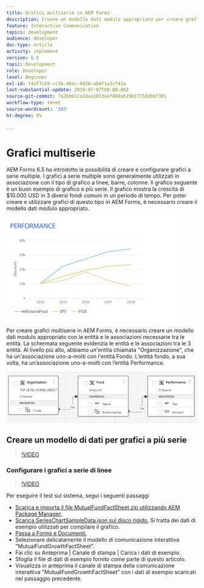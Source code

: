```yaml
---
title: Grafici multiserie in AEM Forms
description: Creare un modello dati modulo appropriato per creare grafici a più serie in documenti per la stampa e per i canali Web.
feature: Interactive Communication
topics: development
audience: developer
doc-type: article
activity: implement
version: 6.5
topic: Development
role: Developer
level: Beginner
exl-id: f4af7cb9-cc3b-4bec-9428-ab4f1a3cf41a
last-substantial-update: 2019-07-07T00:00:00Z
source-git-commit: 7a2bb61ca1dea1013eef088a629b17718dbbf381
workflow-type: tm+mt
source-wordcount: '283'
ht-degree: 0%

---
```


# Grafici multiserie

AEM Forms 6.5 ha introdotto la possibilità di creare e configurare grafici a serie multiple. I grafici a serie multiple sono generalmente utilizzati in associazione con il tipo di grafico a linee, barre, colonne. Il grafico seguente è un buon esempio di grafico a più serie. Il grafico mostra la crescita di $10.000 USD in 3 diversi fondi comuni in un periodo di tempo. Per poter creare e utilizzare grafici di questo tipo in AEM Forms, è necessario creare il modello dati modulo appropriato.

![Grafico a più serie](assets/seriescharts.jfif)

Per creare grafici multiserie in AEM Forms, è necessario creare un modello dati modulo appropriato con le entità e le associazioni necessarie tra le entità. La schermata seguente evidenzia le entità e le associazioni tra le 3 entità. Al livello più alto, abbiamo un&#39;entità chiamata &quot;Organizzazione&quot;, che ha un&#39;associazione uno-a-molti con l&#39;entità Fondo. L’entità fondo, a sua volta, ha un’associazione uno-a-molti con l’entità Performance.

![Modello dati modulo](assets/formdatamodel.jfif)

## Creare un modello di dati per grafici a più serie

>[!VIDEO](https://video.tv.adobe.com/v/26352/quality=9)

### Configurare i grafici a serie di linee

>[!VIDEO](https://video.tv.adobe.com/v/26353?quality=9&learn=on)

Per eseguire il test sul sistema, segui i seguenti passaggi

* [Scarica e importa il file MutualFundFactSheet.zip utilizzando AEM Package Manager.](assets/mutualfundfactsheet.zip)
* [Scarica SeriesChartSampleData.json sul disco rigido.](assets/serieschartsampledata.json) Si tratta dei dati di esempio utilizzati per compilare il grafico.
* [Passa a Forms e Documenti.](http://localhost:4502/aem/forms.html/content/dam/formsanddocuments)
* Selezionare delicatamente il modello di comunicazione interattiva &quot;MutualFundGrowthFactSheet&quot;.
* Fai clic su Anteprima | Canale di stampa | Carica i dati di esempio.
* Sfoglia il file di dati di esempio fornito come parte di questo articolo.
* Visualizza in anteprima il canale di stampa della comunicazione interattiva &quot;MutualFundGrowthFactSheet&quot; con i dati di esempio scaricati nel passaggio precedente.
